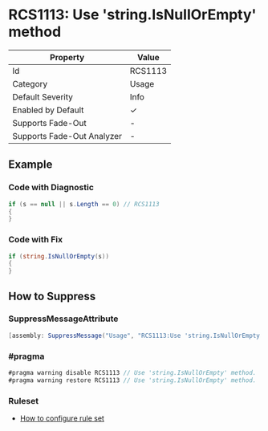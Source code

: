 # RCS1113: Use 'string\.IsNullOrEmpty' method

| Property                    | Value    |
| --------------------------- | -------- |
| Id                          | RCS1113  |
| Category                    | Usage    |
| Default Severity            | Info     |
| Enabled by Default          | &#x2713; |
| Supports Fade\-Out          | -        |
| Supports Fade\-Out Analyzer | -        |

## Example

### Code with Diagnostic

```csharp
if (s == null || s.Length == 0) // RCS1113
{
}
```

### Code with Fix

```csharp
if (string.IsNullOrEmpty(s))
{
}
```

## How to Suppress

### SuppressMessageAttribute

```csharp
[assembly: SuppressMessage("Usage", "RCS1113:Use 'string.IsNullOrEmpty' method.", Justification = "<Pending>")]
```

### \#pragma

```csharp
#pragma warning disable RCS1113 // Use 'string.IsNullOrEmpty' method.
#pragma warning restore RCS1113 // Use 'string.IsNullOrEmpty' method.
```

### Ruleset

* [How to configure rule set](../HowToConfigureAnalyzers.md)
